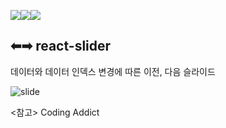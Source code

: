 <img src="https://img.shields.io/badge/react-61DAFB?style=for-the-badge&logo=react&logoColor=black"><img src="https://img.shields.io/badge/javascript-F7DF1E?style=for-the-badge&logo=javascript&logoColor=black"><img src="https://img.shields.io/badge/css-1572B6?style=for-the-badge&logo=css3&logoColor=white">

## ⬅➡ react-slider

데이터와 데이터 인덱스 변경에 따른 이전, 다음 슬라이드

![slide](https://user-images.githubusercontent.com/74355328/147226474-0c87bb73-5cea-4139-91ed-4f8d1a8a042d.gif)

<참고>
Coding Addict
